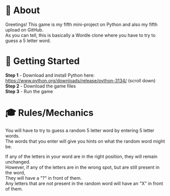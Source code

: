 # 📖 About

Greetings! This game is my fifth mini-project on Python and also my fifth upload on GitHub.  
As you can tell, this is basically a Wordle clone where you have to try to guess a 5 letter word.

# 🚀 Getting Started

**Step 1** - Download and install Python here: https://www.python.org/downloads/release/python-3134/ (scroll down)  
**Step 2** - Download the game files  
**Step 3** - Run the game

# 🎓 Rules/Mechanics

You will have to try to guess a random 5 letter word by entering 5 letter words.  
The words that you enter will give you hints on what the random word might be.  
  
If any of the letters in your word are in the right position, they will remain unchanged.  
However, if any of the letters are in the wrong spot, but are still present in the word,  
They will have a "?" in front of them.  
Any letters that are not present in the random word will have an "X" in front of them.
